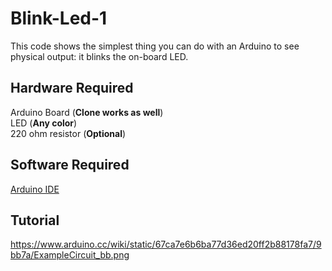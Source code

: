 # Blink-Led-1
This code shows the simplest thing you can do with an Arduino to see physical output: it blinks the on-board LED.

## Hardware Required
Arduino Board (**Clone works as well**)  
LED (**Any color**)  
220 ohm resistor (**Optional**)  
  
## Software Required
[Arduino IDE](https://www.arduino.cc/en/software)

## Tutorial











https://www.arduino.cc/wiki/static/67ca7e6b6ba77d36ed20ff2b88178fa7/9bb7a/ExampleCircuit_bb.png






